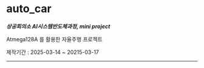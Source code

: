 # auto_car

***상공회의소 AI시스템반도체과정, mini project***

Atmega128A 를 활용한 자율주행 프로젝트


제작기간 : 2025-03-14 ~ 20215-03-17

***
